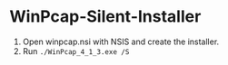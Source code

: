 # WinPcap-Silent-Installer
 1. Open winpcap.nsi with NSIS and create the installer.
 2. Run `./WinPcap_4_1_3.exe /S`
